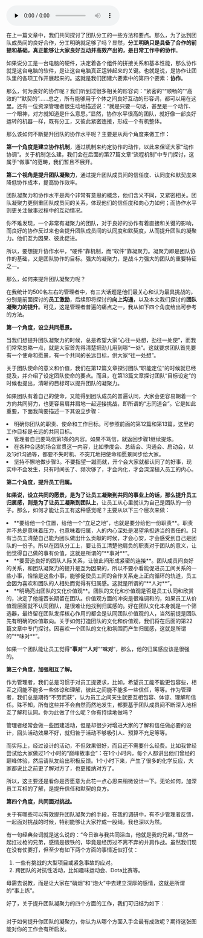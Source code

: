 <audio id="audio" title="20 | 有什么方法可以有效提升团队凝聚力吗？" controls="" preload="none"><source id="mp3" src="https://static001.geekbang.org/resource/audio/6d/18/6dca159b2bbe8d83d3b23209d909a518.mp3"></audio>

在上一篇文章中，我们共同探讨了团队分工的一些方法和要点。那么，为了达到团队成员间的良好合作，分工明确就足够了吗？显然，**分工明确只是具备了合作的前提和基础，真正能够让大家良好互动并高效产出的，是日常工作中的协作**。

如果说分工是一台电脑的硬件，决定着各个组件的拼接关系和基本性能，那么协作就是这台电脑的软件，是让这台电脑真正运转起来的关键。也就是说，是协作让团队里的各项工作开展起来的。这就是我们团建六要素中的第四个要素：**协作**。

那么，何为良好的协作呢？我们听到过很多相关的形容词：“紧密的”“顺畅的”“高效的”“默契的”……总之，所有能够用于个体之间良好互动的形容词，都可以用在这里。还有一位资深管理者很生动地描述说：“就是只要一句话，甚至是一个动作、一个眼神，对方就知道是什么意思。”显然，协作水平很高的团队，就好像一部良好运转的机器一样，既有分工，又彼此紧密连接，形成一个有机整体。

那么该如何不断提升团队的协作水平呢？主要是从两个角度来做工作：

**第一个角度是建立协作机制**，通过机制来约定协作的动作，以此来保证大家“动作协调”。关于机制怎么建，我们会在后面的第27篇文章“流程机制”中专门探讨，这属于“做事”的范畴，我们暂且不展开。

**第二个视角是提升团队凝聚力**，通过提升团队成员间的信任度、认同度和默契度来降低协作成本，提高协作效率。

团队凝聚力和协作水平是两个非常有意思的概念，他们含义不同，又紧密相关。团队凝聚力更侧重团队成员间的关系，体现他们的信任度和向心力如何；而协作水平则更关注做事过程中的互动情况。

你不难发现，一个非常有凝聚力的团队，对于良好的协作有着直接和关键的影响，而良好的协作反过来也会提升团队成员间的认同度和默契度，从而提升团队的凝聚力。他们互为因果、彼此促进。

所以，要想提升协作水平，“硬件”靠机制，而“软件”靠凝聚力。凝聚力即是团队协作的基础，又是团队协作的目标。强大的凝聚力，是战斗力强大的团队的重要特征之一。

那么，如何来提升团队凝聚力呢？

在我统计的500名左右的管理者中，有三大话题是他们最关心和认为最具挑战的，分别是前面探讨的**员工激励**，后续即将探讨的**向上沟通**，以及本文我们探讨的**团队凝聚力的提升**。可见，这是管理者普遍的痛点之一，我从如下四个角度给出可参考的方法。

**第一个角度，设立共同愿景。**

当我们想提升团队凝聚力的时候，总是希望大家“心往一处想，劲往一处使”，而我们常常忽略一点，就是大家首先得清楚把劲儿用到哪“一处”。这就要求团队首先要有一个使命和愿景，有一个共同的长远目标，供大家“往一处想”。

关于团队使命的意义和价值，我们在第12篇文章探讨团队“职能定位”的时候就已经提及，并介绍了设定团队使命的要点。而且，在第13篇文章探讨团队“目标设定”的时候也提出，清晰的目标可以提升团队的凝聚力。

如果团队有着自己的使命，又能得到团队成员的普遍认同，大家会更容易朝着一个方向共同努力，也更容易肩并肩地一起迎接挑战，即所谓的“志同道合”。它是如此重要，下面我简要描述一下其设立步骤：

<li>
明确你团队的职责、使命和工作目标。可参照前面的第12篇和第13篇，这里的工作目标是长远的共同目标。
</li>
<li>
管理者自己要笃信第1条的内容。如果不笃信，就返回步骤1继续提炼。
</li>
<li>
在各种合适的场合宣贯这一内容，比如季度会、总结会、沟通会、启动会，以及1对1沟通等，都要不失时机、不突兀地把使命和愿景同步给大家。
</li>
<li>
坚持不懈地做步骤3。不要指望一蹴而就，开个会大家就都认同了的好事，现实中不会发生，只有时间长了、频次够了，才会内化，才会深深植入员工的内心。
</li>

**第二个角度，提升员工归属。**

**如果说，设立共同的愿景，是为了让员工凝聚到共同的事业上的话，那么提升员工归属感，则是为了让员工凝聚到团队上**，让员工从心里就认为自己是团队的一份子。那么，如何才能让员工有这种感觉呢？主要从以下三个层次来做：

<li>
**要给他一个位置，给他一个“立足之地”，也就是要分给他一份职责**。职责并不总是意味着压力，也意味着归属，人的内心深处是渴望承担适当的责任的。只有当员工清楚自己能为团队做出什么贡献的时候，才会心安，才会感受到自己是团队的一份子。所以在团队分工上，要让员工清楚他肩负的职责对于团队的意义，让他觉得自己做的事有价值，这就是所谓的“**事对**”。
</li>
<li>
**要营造良好的团队人际关系，让彼此间形成紧密的连接**。团队成员间良好的关系，和团队凝聚力的提升是互为因果的，所以不要小看能促进员工间关系的一些小事，恰恰是这些小事，能够促使员工间的合作关系走上正向循环的轨道，员工会因为喜欢和团队的人相处而觉得有归属感。这就是所谓的“**人对**”。
</li>
<li>
**明确亮出团队的文化价值观**。团队的文化和价值观是否是员工认同和欣赏的，决定了他能否长期留在团队。价值观方面的冲突是很难调和的，如果员工从价值观层面就不认同团队，是很难让他找到归属感的。好在团队文化本身就是一个筛选器，最终留在团队发挥核心作用的都会是认同团队价值观的人，当然前提是团队先有明确的价值取向。关于如何打造团队的文化和价值观，我们将在后面的第22篇文章中专门探讨。因喜欢一个团队的文化和氛围而产生归属感，这就是所谓的“**味对**”。
</li>

如果一个团队能让员工觉得“**事对**”“**人对**”“**味对**”，那么，他的归属感应该是很强的。

**第三个角度，加强相互了解。**

作为管理者，我们总是习惯于对员工提要求，比如，希望员工能不能更包容些，相互之间能不能多一些体谅和理解，彼此之间能不能多一些信任，等等。作为管理者，我们总是期待“不劳而获”，认为员工之间天生就要互相包容、体谅、理解和信任。殊不知，所有这些并不会自然而然地发生，都要基于团队成员间不断深入地相互了解和认同。你为此做了什么呢？你有持续地做吗？

管理者经常会做一些团建活动，但是却很少对增进大家的了解和信任做必要的设计，回头活动效果不好，就归咎于活动不够吸引人、预算不充足等等。

而实际上，经过设计的活动，不但效果很好，而且还不需要什么经费。比如我曾经尝试给大家做过1个小时的“巅峰故事会”：在1个小时内，每个人都讲出他们曾经的巅峰体验，然后请队友给出积极反馈。1个小时下来，产生了很多的化学反应，大家都说比之前更了解对方了，也更接纳对方了。

所以，这主要还是看你是否愿意为此花一点心思来稍微设计一下。无论如何，加深员工互相的了解，是提升信任和默契的良方。

**第四个角度，共同面对挑战。**

关于有哪些可以有效提升团队凝聚力的手段，在我的调研中，有不少管理者反馈，一起面对挑战的时候，特别能够让大家拧成一股绳，我也深以为然。

有一句经典台词就是这么说的：“今日谁与我共同浴血，他就是我的兄弟。”显然一起扛过枪的兄弟，感情是很铁的，毕竟是经历过不离不弃的并肩作战。虽然我们现在没有仗要打，但至少有如下两个方面的事情近似打仗：

1. 一些有挑战的大型项目或紧急事故的应对。
1. 跨团队的对抗性活动，比如趣味运动会、Dota比赛等。

毋需去说教，而是让大家在“硝烟”和“炮火”中去建立深厚的感情，这就是所谓的“事上练”。

好了，关于提升团队凝聚力的四个方面的工作，我们可归结为如下：

<img src="https://static001.geekbang.org/resource/image/4c/6b/4c96e729e87ee164c1ddb4378e9d1e6b.png" alt="" />

对于如何提升你团队的凝聚力，你认为从哪个方面入手会最有成效呢？期待这张图能对你的工作会有所启发。


